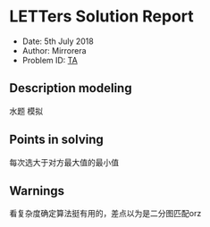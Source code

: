 
# LETTers Solution Report

- Date: 5th July 2018
- Author: Mirrorera
- Problem ID: [TA](https://www.nowcoder.com/acm/contest/144/A)

## Description modeling
水题 模拟

## Points in solving
每次选大于对方最大值的最小值

## Warnings
看复杂度确定算法挺有用的，差点以为是二分图匹配orz

